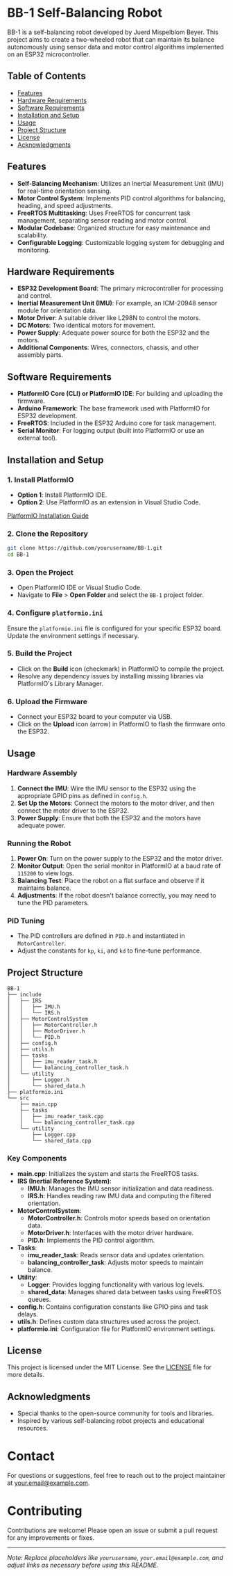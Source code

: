 # BB-1 Self-Balancing Robot

BB-1 is a self-balancing robot developed by Juerd Mispelblom Beyer. This project aims to create a two-wheeled robot that can maintain its balance autonomously using sensor data and motor control algorithms implemented on an ESP32 microcontroller.

## Table of Contents

- [Features](#features)
- [Hardware Requirements](#hardware-requirements)
- [Software Requirements](#software-requirements)
- [Installation and Setup](#installation-and-setup)
- [Usage](#usage)
- [Project Structure](#project-structure)
- [License](#license)
- [Acknowledgments](#acknowledgments)

## Features

- **Self-Balancing Mechanism**: Utilizes an Inertial Measurement Unit (IMU) for real-time orientation sensing.
- **Motor Control System**: Implements PID control algorithms for balancing, heading, and speed adjustments.
- **FreeRTOS Multitasking**: Uses FreeRTOS for concurrent task management, separating sensor reading and motor control.
- **Modular Codebase**: Organized structure for easy maintenance and scalability.
- **Configurable Logging**: Customizable logging system for debugging and monitoring.

## Hardware Requirements

- **ESP32 Development Board**: The primary microcontroller for processing and control.
- **Inertial Measurement Unit (IMU)**: For example, an ICM-20948 sensor module for orientation data.
- **Motor Driver**: A suitable driver like L298N to control the motors.
- **DC Motors**: Two identical motors for movement.
- **Power Supply**: Adequate power source for both the ESP32 and the motors.
- **Additional Components**: Wires, connectors, chassis, and other assembly parts.

## Software Requirements

- **PlatformIO Core (CLI) or PlatformIO IDE**: For building and uploading the firmware.
- **Arduino Framework**: The base framework used with PlatformIO for ESP32 development.
- **FreeRTOS**: Included in the ESP32 Arduino core for task management.
- **Serial Monitor**: For logging output (built into PlatformIO or use an external tool).

## Installation and Setup

### 1. Install PlatformIO

- **Option 1**: Install PlatformIO IDE.
- **Option 2**: Use PlatformIO as an extension in Visual Studio Code.

[PlatformIO Installation Guide](https://platformio.org/install)

### 2. Clone the Repository

```bash
git clone https://github.com/yourusername/BB-1.git
cd BB-1
```

### 3. Open the Project

- Open PlatformIO IDE or Visual Studio Code.
- Navigate to **File** > **Open Folder** and select the `BB-1` project folder.

### 4. Configure `platformio.ini`

Ensure the `platformio.ini` file is configured for your specific ESP32 board. Update the environment settings if necessary.

### 5. Build the Project

- Click on the **Build** icon (checkmark) in PlatformIO to compile the project.
- Resolve any dependency issues by installing missing libraries via PlatformIO's Library Manager.

### 6. Upload the Firmware

- Connect your ESP32 board to your computer via USB.
- Click on the **Upload** icon (arrow) in PlatformIO to flash the firmware onto the ESP32.

## Usage

### Hardware Assembly

1. **Connect the IMU**: Wire the IMU sensor to the ESP32 using the appropriate GPIO pins as defined in `config.h`.
2. **Set Up the Motors**: Connect the motors to the motor driver, and then connect the motor driver to the ESP32.
3. **Power Supply**: Ensure that both the ESP32 and the motors have adequate power.

### Running the Robot

1. **Power On**: Turn on the power supply to the ESP32 and the motor driver.
2. **Monitor Output**: Open the serial monitor in PlatformIO at a baud rate of `115200` to view logs.
3. **Balancing Test**: Place the robot on a flat surface and observe if it maintains balance.
4. **Adjustments**: If the robot doesn't balance correctly, you may need to tune the PID parameters.

### PID Tuning

- The PID controllers are defined in `PID.h` and instantiated in `MotorController`.
- Adjust the constants for `kp`, `ki`, and `kd` to fine-tune performance.

## Project Structure

```
BB-1
├── include
│   ├── IRS
│   │   ├── IMU.h
│   │   └── IRS.h
│   ├── MotorControlSystem
│   │   ├── MotorController.h
│   │   ├── MotorDriver.h
│   │   └── PID.h
│   ├── config.h
│   ├── utils.h
│   ├── tasks
│   │   ├── imu_reader_task.h
│   │   └── balancing_controller_task.h
│   └── utility
│       ├── Logger.h
│       └── shared_data.h
├── platformio.ini
└── src
    ├── main.cpp
    ├── tasks
    │   ├── imu_reader_task.cpp
    │   └── balancing_controller_task.cpp
    └── utility
        ├── Logger.cpp
        └── shared_data.cpp
```

### Key Components

- **main.cpp**: Initializes the system and starts the FreeRTOS tasks.
- **IRS (Inertial Reference System)**:
  - **IMU.h**: Manages the IMU sensor initialization and data readiness.
  - **IRS.h**: Handles reading raw IMU data and computing the filtered orientation.
- **MotorControlSystem**:
  - **MotorController.h**: Controls motor speeds based on orientation data.
  - **MotorDriver.h**: Interfaces with the motor driver hardware.
  - **PID.h**: Implements the PID control algorithm.
- **Tasks**:
  - **imu_reader_task**: Reads sensor data and updates orientation.
  - **balancing_controller_task**: Adjusts motor speeds to maintain balance.
- **Utility**:
  - **Logger**: Provides logging functionality with various log levels.
  - **shared_data**: Manages shared data between tasks using FreeRTOS queues.
- **config.h**: Contains configuration constants like GPIO pins and task delays.
- **utils.h**: Defines custom data structures used across the project.
- **platformio.ini**: Configuration file for PlatformIO environment settings.

## License

This project is licensed under the MIT License. See the [LICENSE](LICENSE) file for more details.

## Acknowledgments

- Special thanks to the open-source community for tools and libraries.
- Inspired by various self-balancing robot projects and educational resources.

# Contact

For questions or suggestions, feel free to reach out to the project maintainer at [your.email@example.com](mailto:your.email@example.com).

# Contributing

Contributions are welcome! Please open an issue or submit a pull request for any improvements or fixes.

---

*Note: Replace placeholders like `yourusername`, `your.email@example.com`, and adjust links as necessary before using this README.*